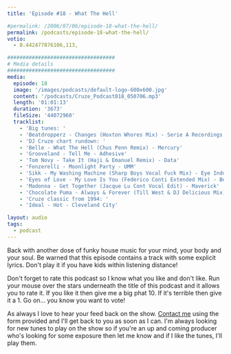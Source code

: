 ```yaml
---
title: 'Episode #18 - What The Hell'

#permalink: /2006/07/06/episode-18-what-the-hell/
permalink: /podcasts/episode-18-what-the-hell/
votio:
  - 8.442477876106,113,

###################################
# Media details
###################################
media:
  episode: 18
  image: '/images/podcasts/default-logo-600x600.jpg'
  content: '/podcasts/Cruze_Podcast018_050706.mp3'
  length: '01:01:13'
  duration: '3673'
  fileSize: '44072960'
  tracklist:
    - 'Big tunes: '
    - 'Beatdropperz - Changes (Hoxton Whores Mix) - Serie A Recordings'
    - 'DJ Cruze chart rundown: '
    - 'Belle - What The Hell (Chus Penn Remix) - Mercury'
    - 'Grooveland - Tell Me - Adhesive'
    - 'Tom Novy - Take It (Haji & Emanuel Remix) - Data'
    - 'Fonzerelli - Moonlight Party - UMM'
    - 'Sikk - My Washing Machine (Sharp Boys Vocal Fuck Mix) - Eye Industries'
    - 'Eyes of Love - My Love Is You (Federico Conti Extended Mix) - Born To Dance Records'
    - 'Madonna - Get Together (Jacque Lu Cont Vocal Edit) - Maverick'
    - 'Chocolate Puma - Always & Forever (Till West & DJ Delicious Mix) - Positiva'
    - 'Cruze classic from 1994: '
    - 'Ideal - Hot - Cleveland City'

layout: audio
tags:
  - podcast
---
```


Back with another dose of funky house music for your mind, your body and your soul. Be warned that this episode contains a track with some explicit lyrics. Don't play it if you have kids within listening distance!

Don't forget to rate this podcast so I know what you like and don't like. Run your mouse over the stars underneath the title of this podcast and it allows you to rate it. If you like it then give me a big phat 10. If it's terrible then give it a 1. Go on... you know you want to vote!

As always I love to hear your feed back on the show. [Contact me][25] using the form provided and I'll get back to you as soon as I can. I'm always looking for new tunes to play on the show so if you're an up and coming producer who's looking for some exposure then let me know and if I like the tunes, I'll play them.

[1]: http://ripple.radiotail.com/211/Cruze_Podcast018_050706.mp3
[2]: http://www.djcruze.co.uk/cms/podcasts/feed/rss2
[3]: http://www.beatdropperz.com/
[4]: http://www.hoxtonwhores.com/
[5]: http://www.bellemusic.net/
[6]: http://www.djchus.com/
[7]: http://www.mercuryrecords.co.uk/
[8]: http://www.adhesiverecords.co.uk/
[9]: http://tomnovy.com/
[10]: http://www.biglovemusic.co.uk/
[11]: http://www.ministryofsound.com/home/
[12]: http://www.ummrecords.com/
[13]: http://www.sikk.biz/
[14]: http://www.sharprecordings.co.uk/
[15]: http://www.borntodance.com/DISC-Eyesoflove-myloveisu.htm
[16]: http://www.federicoconti.com/
[17]: http://www.borntodance.com/
[18]: http://www.madonna.com/
[19]: http://www.codaagency.com/jacques.html
[20]: http://www.maverick.com/
[21]: http://www.chocolatepuma.com/
[22]: http://www.phunkwerk.de/
[23]: http://www.djdelicious.com/
[24]: http://www.positivarecords.com/
[25]: /contact
